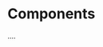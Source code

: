 <!-- Copyright © SixtyFPS GmbH <info@slint.dev> ; SPDX-License-Identifier: MIT -->

# Components

....


